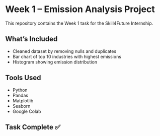 # Week 1 – Emission Analysis Project

This repository contains the Week 1 task for the Skill4Future Internship.

## What’s Included
- Cleaned dataset by removing nulls and duplicates
- Bar chart of top 10 industries with highest emissions
- Histogram showing emission distribution

## Tools Used
- Python
- Pandas
- Matplotlib
- Seaborn
- Google Colab

## Task Complete ✅

